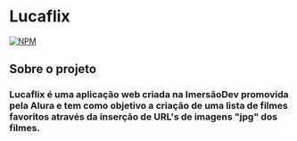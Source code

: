 # Lucaflix

[![NPM](https://img.shields.io/npm/l/react)](https://github.com/lucarauj/lucaflix/blob/main/LICENSE) 

## Sobre o projeto

### Lucaflix é uma aplicação web criada na ImersãoDev promovida pela Alura e tem como objetivo a criação de uma lista de filmes favoritos através da inserção de URL's de imagens "jpg" dos filmes.

